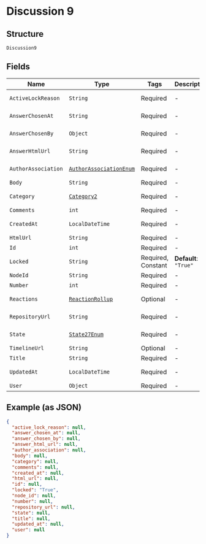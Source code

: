 
# Discussion 9

## Structure

`Discussion9`

## Fields

| Name | Type | Tags | Description | Getter | Setter |
|  --- | --- | --- | --- | --- | --- |
| `ActiveLockReason` | `String` | Required | - | String getActiveLockReason() | setActiveLockReason(String activeLockReason) |
| `AnswerChosenAt` | `String` | Required | - | String getAnswerChosenAt() | setAnswerChosenAt(String answerChosenAt) |
| `AnswerChosenBy` | `Object` | Required | - | Object getAnswerChosenBy() | setAnswerChosenBy(Object answerChosenBy) |
| `AnswerHtmlUrl` | `String` | Required | - | String getAnswerHtmlUrl() | setAnswerHtmlUrl(String answerHtmlUrl) |
| `AuthorAssociation` | [`AuthorAssociationEnum`](../../doc/models/author-association-enum.md) | Required | - | AuthorAssociationEnum getAuthorAssociation() | setAuthorAssociation(AuthorAssociationEnum authorAssociation) |
| `Body` | `String` | Required | - | String getBody() | setBody(String body) |
| `Category` | [`Category2`](../../doc/models/category-2.md) | Required | - | Category2 getCategory() | setCategory(Category2 category) |
| `Comments` | `int` | Required | - | int getComments() | setComments(int comments) |
| `CreatedAt` | `LocalDateTime` | Required | - | LocalDateTime getCreatedAt() | setCreatedAt(LocalDateTime createdAt) |
| `HtmlUrl` | `String` | Required | - | String getHtmlUrl() | setHtmlUrl(String htmlUrl) |
| `Id` | `int` | Required | - | int getId() | setId(int id) |
| `Locked` | `String` | Required, Constant | **Default**: `"True"` | String getLocked() | setLocked(String locked) |
| `NodeId` | `String` | Required | - | String getNodeId() | setNodeId(String nodeId) |
| `Number` | `int` | Required | - | int getNumber() | setNumber(int number) |
| `Reactions` | [`ReactionRollup`](../../doc/models/reaction-rollup.md) | Optional | - | ReactionRollup getReactions() | setReactions(ReactionRollup reactions) |
| `RepositoryUrl` | `String` | Required | - | String getRepositoryUrl() | setRepositoryUrl(String repositoryUrl) |
| `State` | [`State27Enum`](../../doc/models/state-27-enum.md) | Required | - | State27Enum getState() | setState(State27Enum state) |
| `TimelineUrl` | `String` | Optional | - | String getTimelineUrl() | setTimelineUrl(String timelineUrl) |
| `Title` | `String` | Required | - | String getTitle() | setTitle(String title) |
| `UpdatedAt` | `LocalDateTime` | Required | - | LocalDateTime getUpdatedAt() | setUpdatedAt(LocalDateTime updatedAt) |
| `User` | `Object` | Required | - | Object getUser() | setUser(Object user) |

## Example (as JSON)

```json
{
  "active_lock_reason": null,
  "answer_chosen_at": null,
  "answer_chosen_by": null,
  "answer_html_url": null,
  "author_association": null,
  "body": null,
  "category": null,
  "comments": null,
  "created_at": null,
  "html_url": null,
  "id": null,
  "locked": "True",
  "node_id": null,
  "number": null,
  "repository_url": null,
  "state": null,
  "title": null,
  "updated_at": null,
  "user": null
}
```

